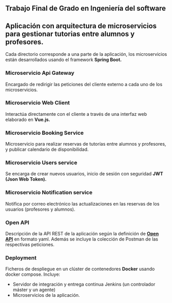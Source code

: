 ## Trabajo Final de Grado en Ingeniería del software
## Aplicación con arquitectura de microservicios para gestionar tutorias entre alumnos y profesores.

Cada directorio corresponde a una parte de la aplicación, los microservicios están desarrollados usando el framework **Spring Boot.**

### Microservicio Api Gateway
Encargado de redirigir las peticiones del cliente externo a cada uno de los microservicios.

### Microservicio Web Client
Interactúa directamente con el cliente a través de una interfaz web elaborado en **Vue.js.**

### Microservicio Booking Service
Microservicio para realizar reservas de tutorías entre alumnos y profesores, y publicar calendario de disponibilidad.

### Microservicio Users service
Se encarga de crear nuevos usuarios, inicio de sesión con seguridad **JWT (Json Web Token).**

### Microservicio Notification service
Notifica por correo electrónico las actualizaciones en las reservas de los usuarios (profesores y alumnos).

### Open API
Descripción de la API REST de la aplicación según la definición de **[Open API](https://www.openapis.org/)** en formato yaml. Además se incluye la colección de Postman de las respectivas peticiones.

### Deployment
Ficheros de despliegue en un clúster de contenedores **Docker** usando docker compose. Incluye:
- Servidor de integración y entrega continua Jenkins (un controlador máster y un agente)
- Microservicios de la aplicación.

